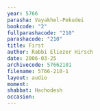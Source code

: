 ```yaml
---
year: 5766
parasha: Vayakhel-Pekudei
bookcode: "2"
fullparashacode: "210"
parashacode: "210"
title: First
author: Rabbi Eliezer Hirsch
date: 2006-03-25
archivecode: 57662101
filename: 5766-210-1
layout: audio
moment: 
shabbat: Hachodesh
occasion: 
---
```

